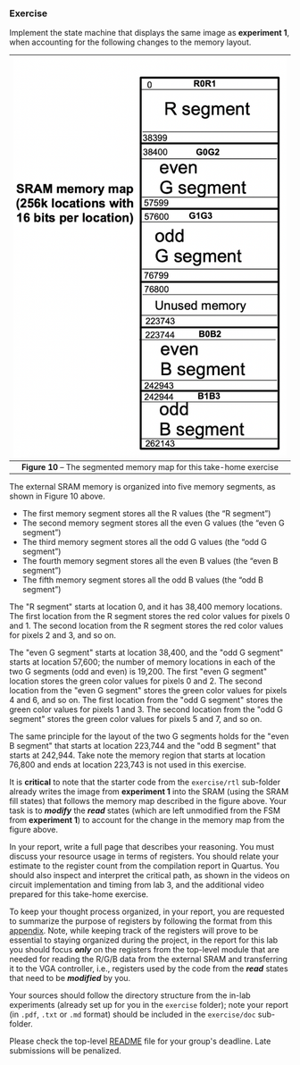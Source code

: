 ### Exercise

Implement the state machine that displays the same image as __experiment 1__, when accounting for the following changes to the memory layout.

| ![](memory-map-hw.png) |
|:--:|
|**Figure 10** – The segmented memory map for this take-home exercise |
<a name="memory-map-hw"></a>

The external SRAM memory is organized into five memory segments, as shown in Figure 10 above. 

* The first memory segment stores all the R values (the “R segment”)
* The second memory segment stores all the even G values (the “even G segment”)
* The third memory segment stores all the odd G values (the “odd G segment”)
* The fourth memory segment stores all the even B values (the “even B segment”)
* The fifth memory segment stores all the odd B values (the “odd B segment”)

The "R segment" starts at location 0, and it has 38,400 memory locations. The first location from the R segment stores the red color values for pixels 0 and 1. The second location from the R segment stores the red color values for pixels 2 and 3, and so on. 

The "even G segment" starts at location 38,400, and the "odd G segment" starts at location 57,600; the number of memory locations in each of the two G segments (odd and even) is 19,200. The first "even G segment" location stores the green color values for pixels 0 and 2. The second location from the "even G segment" stores the green color values for pixels 4 and 6, and so on. The first location from the "odd G segment" stores the green color values for pixels 1 and 3. The second location from the "odd G segment" stores the green color values for pixels 5 and 7, and so on. 

The same principle for the layout of the two G segments holds for the "even B segment" that starts at location 223,744 and the "odd B segment" that starts at 242,944. Take note the memory region that starts at location 76,800 and ends at location 223,743 is not used in this exercise.

It is **critical** to note that the starter code from the `exercise/rtl` sub-folder already writes the image from __experiment 1__ into the SRAM (using the SRAM fill states) that follows the memory map described in the figure above.  Your task is to **_modify_** the **_read_** states (which are left unmodified from the FSM from __experiment 1__) to account for the change in the memory map from the figure above.

In your report, write a full page that describes your reasoning. You must discuss your resource usage in terms of registers. You should relate your estimate to the register count from the compilation report in Quartus. You should also inspect and interpret the critical path, as shown in the videos on circuit implementation and timing from lab 3, and the additional video prepared for this take-home exercise. 

To keep your thought process organized, in your report, you are requested to summarize the purpose of registers by following the format from this [appendix](./appendix-register-description-example.md). Note, while keeping track of the registers will prove to be essential to staying organized during the project, in the report for this lab you should focus **_only_** on the registers from the top-level module that are needed for reading the R/G/B data from the external SRAM and transferring it to the VGA controller, i.e., registers used by the code from the **_read_** states that need to be **_modified_** by you.

Your sources should follow the directory structure from the in-lab experiments (already set up for you in the `exercise` folder); note your report (in `.pdf`, `.txt` or `.md` format) should be included in the `exercise/doc` sub-folder.

Please check the top-level [README](../../README.md) file for your group's deadline. Late submissions will be penalized.
